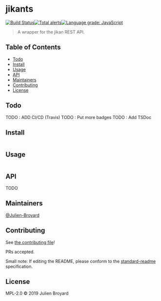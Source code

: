 # jikants

[![Build Status](https://travis-ci.com/Julien-Broyard/jikants.svg?branch=master)](https://travis-ci.com/Julien-Broyard/jikants)[![Total alerts](https://img.shields.io/lgtm/alerts/g/Julien-Broyard/jikants.svg?logo=lgtm&logoWidth=18)](https://lgtm.com/projects/g/Julien-Broyard/jikants/alerts/)[![Language grade: JavaScript](https://img.shields.io/lgtm/grade/javascript/g/Julien-Broyard/jikants.svg?logo=lgtm&logoWidth=18)](https://lgtm.com/projects/g/Julien-Broyard/jikants/context:javascript)

> A wrapper for the jikan REST API.

## Table of Contents

- [Todo](#todo)
- [Install](#install)
- [Usage](#usage)
- [API](#api)
- [Maintainers](#maintainers)
- [Contributing](#contributing)
- [License](#license)

## Todo

TODO : ADD CI/CD (Travis)
TODO : Put more badges
TODO : Add TSDoc

## Install

```

```

## Usage

```

```

## API

TODO

## Maintainers

[@Julien-Broyard](https://github.com/Julien-Broyard)

## Contributing

See [the contributing file](contributing.md)!

PRs accepted.

Small note: If editing the README, please conform to the [standard-readme](https://github.com/RichardLitt/standard-readme) specification.

## License

MPL-2.0 © 2019 Julien Broyard
